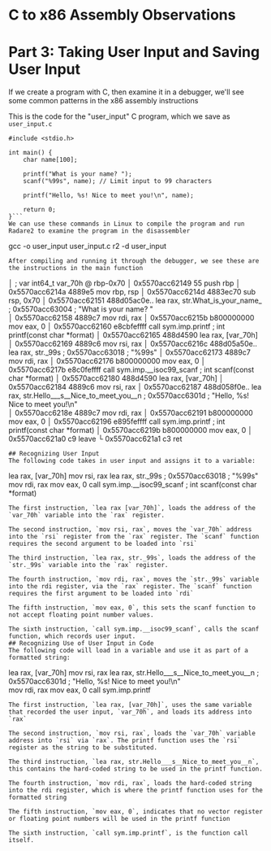 # C to x86 Assembly Observations
# Part 3: Taking User Input and Saving User Input
If we create a program with C, then examine it in a debugger, we'll see some common patterns in the x86 assembly instructions

This is the code for the "user_input" C program, which we save as `user_input.c`
```
#include <stdio.h>

int main() {
    char name[100];
    
    printf("What is your name? ");
    scanf("%99s", name); // Limit input to 99 characters
    
    printf("Hello, %s! Nice to meet you!\n", name);
    
    return 0;
}```
We can use these commands in Linux to compile the program and run Radare2 to examine the program in the disassembler
```
gcc -o user_input user_input.c
r2 -d user_input
```
After compiling and running it through the debugger, we see these are the instructions in the main function
```
│           ; var int64_t var_70h @ rbp-0x70
│           0x5570acc62149      55             push rbp
│           0x5570acc6214a      4889e5         mov rbp, rsp
│           0x5570acc6214d      4883ec70       sub rsp, 0x70
│           0x5570acc62151      488d05ac0e..   lea rax, str.What_is_your_name_ ; 0x5570acc63004 ; "What is your name? "                                                                                                       
│           0x5570acc62158      4889c7         mov rdi, rax
│           0x5570acc6215b      b800000000     mov eax, 0
│           0x5570acc62160      e8cbfeffff     call sym.imp.printf     ; int printf(const char *format)
│           0x5570acc62165      488d4590       lea rax, [var_70h]
│           0x5570acc62169      4889c6         mov rsi, rax
│           0x5570acc6216c      488d05a50e..   lea rax, str._99s       ; 0x5570acc63018 ; "%99s"
│           0x5570acc62173      4889c7         mov rdi, rax
│           0x5570acc62176      b800000000     mov eax, 0
│           0x5570acc6217b      e8c0feffff     call sym.imp.__isoc99_scanf ; int scanf(const char *format)
│           0x5570acc62180      488d4590       lea rax, [var_70h]
│           0x5570acc62184      4889c6         mov rsi, rax
│           0x5570acc62187      488d058f0e..   lea rax, str.Hello___s__Nice_to_meet_you__n ; 0x5570acc6301d ; "Hello, %s! Nice to meet you!\n"                                                                                
│           0x5570acc6218e      4889c7         mov rdi, rax
│           0x5570acc62191      b800000000     mov eax, 0
│           0x5570acc62196      e895feffff     call sym.imp.printf     ; int printf(const char *format)
│           0x5570acc6219b      b800000000     mov eax, 0
│           0x5570acc621a0      c9             leave
└           0x5570acc621a1      c3             ret
```
## Recognizing User Input
The following code takes in user input and assigns it to a variable:
```
lea rax, [var_70h]
mov rsi, rax
lea rax, str._99s       ; 0x5570acc63018 ; "%99s"
mov rdi, rax
mov eax, 0
call sym.imp.__isoc99_scanf ; int scanf(const char *format)
```
The first instruction, `lea rax [var_70h]`, loads the address of the `var_70h` variable into the `rax` register.

The second instruction, `mov rsi, rax`, moves the `var_70h` address into the `rsi` register from the `rax` register. The `scanf` function requires the second argument to be loaded into `rsi`

The third instruction, `lea rax, str._99s`, loads the address of the `str._99s` variable into the `rax` register.

The fourth instruction, `mov rdi, rax`, moves the `str._99s` variable into the rdi register, via the `rax` register. The `scanf` function requires the first argument to be loaded into `rdi`

The fifth instruction, `mov eax, 0`, this sets the scanf function to not accept floating point number values.

The sixth instruction, `call sym.imp.__isoc99_scanf`, calls the scanf function, which records user input.
## Recognizing Use of User Input in Code
The following code will load in a variable and use it as part of a formatted string:
```
lea rax, [var_70h]
mov rsi, rax
lea rax, str.Hello___s__Nice_to_meet_you__n ; 0x5570acc6301d ; "Hello, %s! Nice to meet you!\n"                                                                                
mov rdi, rax
mov eax, 0
call sym.imp.printf
```
The first instruction, `lea rax, [var_70h]`, uses the same variable that recorded the user input, `var_70h`, and loads its address into `rax`

The second instruction, `mov rsi, rax`, loads the `var_70h` variable address into `rsi` via `rax`. The printf function uses the `rsi` register as the string to be substituted.

The third instruction, `lea rax, str.Hello___s__Nice_to_meet_you__n`, this contains the hard-coded string to be used in the printf function.

The fourth instruction, `mov rdi, rax`, loads the hard-coded string into the rdi register, which is where the printf function uses for the formatted string

The fifth instruction, `mov eax, 0`, indicates that no vector register or floating point numbers will be used in the printf function

The sixth instruction, `call sym.imp.printf`, is the function call itself.

